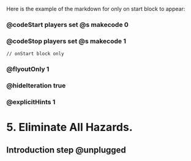 Here is the example of the markdown for only on start block to appear: 
### @codeStart players set @s makecode 0
### @codeStop players set @s makecode 1
```template
// onStart block only
```
### @flyoutOnly 1
### @hideIteration true 
### @explicitHints 1
# 5. Eliminate All Hazards.
## Introduction step @unplugged
